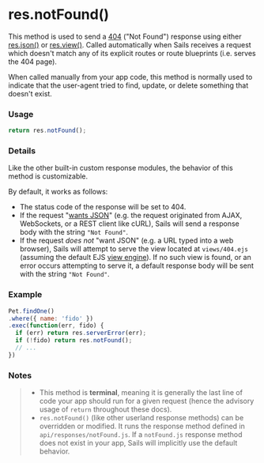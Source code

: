 # res.notFound()

This method is used to send a <a href="http://en.wikipedia.org/wiki/List_of_HTTP_status_codes#4xx_Client_Error" target="_blank">404</a> ("Not Found") response using either [res.json()](http://sailsjs.org/documentation/reference/res/res.json.html) or [res.view()](http://sailsjs.org/documentation/reference/res/res.view.html). Called automatically when Sails receives a request which doesn't match any of its explicit routes or route blueprints (i.e. serves the 404 page).

When called manually from your app code, this method is normally used to indicate that the user-agent tried to find, update, or delete something that doesn't exist.


### Usage

```js
return res.notFound();
```

### Details

Like the other built-in custom response modules, the behavior of this method is customizable.

By default, it works as follows:

+ The status code of the response will be set to 404.
+ If the request "[wants JSON](http://sailsjs.org/documentation/reference/req/req.wantsJSON.html)" (e.g. the request originated from AJAX, WebSockets, or a REST client like cURL), Sails will send a response body with the string `"Not Found"`.
+ If the request _does not_ "want JSON" (e.g. a URL typed into a web browser), Sails will attempt to serve the view located at `views/404.ejs` (assuming the default EJS [view engine](http://sailsjs.com/documentation/concepts/views/view-engines)).  If no such view is found, or an error occurs attempting to serve it, a default response body will be sent with the string `"Not Found"`.

### Example

```javascript
Pet.findOne()
.where({ name: 'fido' })
.exec(function(err, fido) {
  if (err) return res.serverError(err);
  if (!fido) return res.notFound();
  // ...
})
```


### Notes
> + This method is **terminal**, meaning it is generally the last line of code your app should run for a given request (hence the advisory usage of `return` throughout these docs).
>+ `res.notFound()` (like other userland response methods) can be overridden or modified.  It runs the response method defined in `api/responses/notFound.js`.  If a `notFound.js` response method does not exist in your app, Sails will implicitly use the default behavior.










<docmeta name="displayName" value="res.notFound()">
<docmeta name="pageType" value="method">

